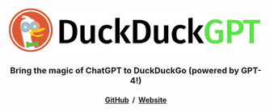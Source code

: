 <div align="center">
<br />

<a href="https://duckduckgpt.com">
<picture>
    <source media="(prefers-color-scheme: dark)" srcset="https://raw.githubusercontent.com/kudoai/duckduckgpt/main/media/images/logos/ddgpt-logo-dark-mode-697x122.png">
    <img width=747 src="https://raw.githubusercontent.com/kudoai/duckduckgpt/main/media/images/logos/ddgpt-logo-light-mode-697x122.png">
</picture>
</a>

### Bring the magic of ChatGPT to DuckDuckGo (powered by GPT-4!)

#### [GitHub](https://github.com/kudoai/duckduckgpt) &nbsp;/ &nbsp;[Website](https://duckduckgpt.com)

</div>

